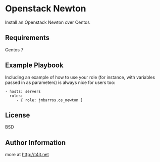 Openstack Newton
=========
Install an Openstack Newton over Centos

Requirements
------------

Centos 7


Example Playbook
----------------

Including an example of how to use your role (for instance, with variables passed in as parameters) is always nice for users too:

    - hosts: servers
      roles:
         - { role: jmbarros.os_newton }

License
-------

BSD

Author Information
------------------
more at http://t4it.net